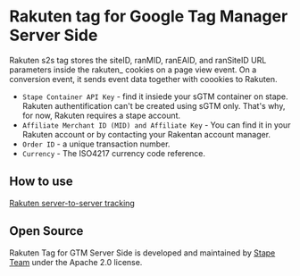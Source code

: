 # Rakuten tag for Google Tag Manager Server Side

Rakuten s2s tag stores the siteID, ranMID, ranEAID, and ranSiteID URL parameters inside the rakuten_ cookies on a page view event. On a conversion event, it sends event data together with coookies to Rakuten.

- `Stape Container API Key` - find it insiede your sGTM container on stape. Rakuten authentification can't be created using sGTM only. That's why, for now, Rakuten requires a stape account.
- `Affiliate Merchant ID (MID) and Affiliate Key` - You can find it in your Rakuten account or by contacting your Rakentan account manager.
- `Order ID` - a unique transaction number.
- `Currency` - The ISO4217 currency code reference.

## How to use

[Rakuten server-to-server tracking](https://stape.io/blog/rakuten-server-to-server-tracking)

## Open Source

Rakuten Tag for GTM Server Side is developed and maintained by [Stape Team](https://stape.io/) under the Apache 2.0 license.

